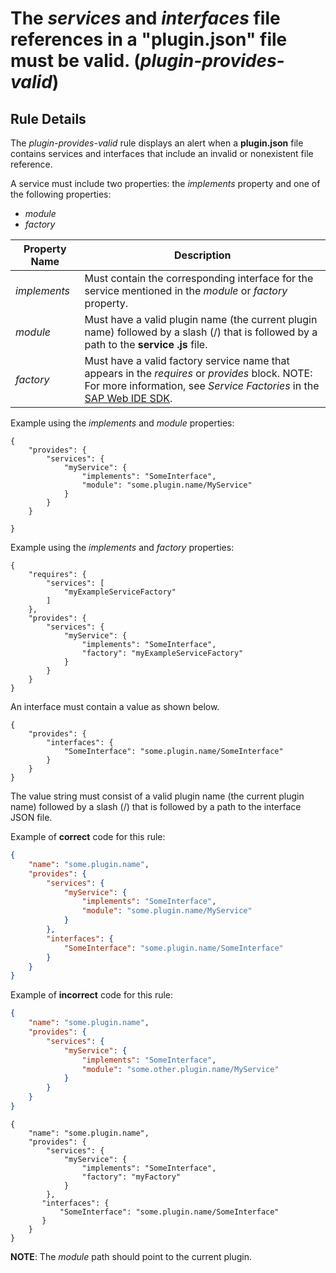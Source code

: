 # The _services_ and _interfaces_ file references in a "plugin.json" file must be valid. (_plugin-provides-valid_)

## Rule Details

The _plugin-provides-valid_ rule displays an alert when a **plugin.json** file contains services and interfaces that include an invalid or nonexistent file reference.

A service must include two properties: the _implements_ property and one of the following properties:

- _module_
- _factory_

| Property Name | Description                                                                                                                                                                                                                              |
| ------------- | ---------------------------------------------------------------------------------------------------------------------------------------------------------------------------------------------------------------------------------------- |
| _implements_  | Must contain the corresponding interface for the service mentioned in the _module_ or _factory_ property.                                                                                                                                |
| _module_      | Must have a valid plugin name (the current plugin name) followed by a slash \(\/\) that is followed by a path to the **service .js** file.                                                                                               |
| _factory_     | Must have a valid factory service name that appears in the _requires_ or _provides_ block. NOTE: For more information, see _Service Factories_ in the [SAP Web IDE SDK](https://sdk-sapwebide.dispatcher.hana.ondemand.com/index.html#). |

Example using the _implements_ and _module_ properties:

```
{
    "provides": {
        "services": {
            "myService": {
                "implements": "SomeInterface",
                "module": "some.plugin.name/MyService"
            }
        }
    }

}
```

Example using the _implements_ and _factory_ properties:

```
{
    "requires": {
        "services": [
            "myExampleServiceFactory"
        ]
    },
    "provides": {
        "services": {
            "myService": {
                "implements": "SomeInterface",
                "factory": "myExampleServiceFactory"
            }
        }
    }
}
```

An interface must contain a value as shown below.

```
{
    "provides": {
        "interfaces": {
            "SomeInterface": "some.plugin.name/SomeInterface"
        }
    }
}
```

The value string must consist of a valid plugin name (the current plugin name) followed by a slash \(\/\) that is followed by a path to the interface JSON file.

Example of **correct** code for this rule:

```json
{
	"name": "some.plugin.name",
	"provides": {
		"services": {
			"myService": {
				"implements": "SomeInterface",
				"module": "some.plugin.name/MyService"
			}
		},
		"interfaces": {
			"SomeInterface": "some.plugin.name/SomeInterface"
		}
	}
}
```

Example of **incorrect** code for this rule:

```json
{
	"name": "some.plugin.name",
	"provides": {
		"services": {
			"myService": {
				"implements": "SomeInterface",
				"module": "some.other.plugin.name/MyService"
			}
		}
	}
}
```

```
{
    "name": "some.plugin.name",
    "provides": {
        "services": {
            "myService": {
                "implements": "SomeInterface",
                "factory": "myFactory"
            }
        },
	   "interfaces": {
	       "SomeInterface": "some.plugin.name/SomeInterface"
	   }
    }
}
```

**NOTE**: The _module_ path should point to the current plugin.

